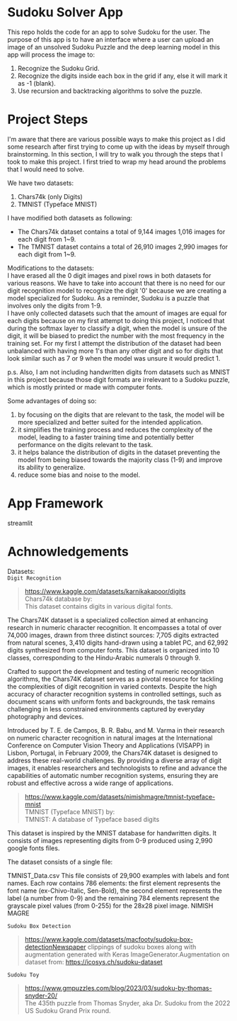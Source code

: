 # Sudoku Solver App

This repo holds the code for an app to solve Sudoku for the user.
The purpose of this app is to have an interface where a user can upload an image of an unsolved Sudoku Puzzle and the deep learning model in this app will process the image to:  
1. Recognize the Sudoku Grid.  
2. Recognize the digits inside each box in the grid if any, else it will mark it as -1 (blank).  
3. Use recursion and backtracking algorithms to solve the puzzle.  

# Project Steps

I'm aware that there are various possible ways to make this project as I did some research after first trying to come up with the ideas by myself through brainstorming. In this section, I will try to walk you through the steps that I took to make this project. I first tried to wrap my head around the problems that I would need to solve.

We have two datasets:
1. Chars74k (only Digits)
2. TMNIST (Typeface MNIST)

I have modified both datasets as following:  
- The Chars74k dataset contains a total of 9,144 images 1,016 images for each digit from 1~9.
- The TMNIST dataset contains a total of 26,910 images 2,990 images for each digit from 1~9.

Modifications to the datasets:  
I have erased all the 0 digit images and pixel rows in both datasets for various reasons. We have to take into account that there is no need for our digit recognition model to recognize the digit '0' because we are creating a model specialized for Sudoku. As a reminder, Sudoku is a puzzle that involves only the digits from 1-9.  
I have only collected datasets such that the amount of images are equal for each digits because on my first attempt to doing this project, I noticed that during the softmax layer to classify a digit, when the model is unsure of the digit, it will be biased to predict the number with the most frequency in the training set. For my first I attempt the distribution of the dataset had been unbalanced with having more 1's than any other digit and so for digits that look similar such as 7 or 9 when the model was unsure it would predict 1.

p.s. Also, I am not including handwritten digits from datasets such as MNIST in this project because those digit formats are irrelevant to a Sudoku puzzle, which is mostly printed or made with computer fonts.

Some advantages of doing so:
1. by focusing on the digits that are relevant to the task, the model will be more specialized and better suited for the intended application.
2. it simplifies the training process and reduces the complexity of the model, leading to a faster training time and potentially better performance on the digits relevant to the task.
3. it helps balance the distribution of digits in the dataset preventing the model from being biased towards the majority class (1-9) and improve its ability to generalize.
4. reduce some bias and noise to the model.


# App Framework
streamlit

# Achnowledgements
Datasets:  
`Digit Recognition`  
> https://www.kaggle.com/datasets/karnikakapoor/digits  
Chars74k database by:  
This dataset contains digits in various digital fonts.

The Chars74K dataset is a specialized collection aimed at enhancing research in numeric character recognition. It encompasses a total of over 74,000 images, drawn from three distinct sources: 7,705 digits extracted from natural scenes, 3,410 digits hand-drawn using a tablet PC, and 62,992 digits synthesized from computer fonts. This dataset is organized into 10 classes, corresponding to the Hindu-Arabic numerals 0 through 9.

Crafted to support the development and testing of numeric recognition algorithms, the Chars74K dataset serves as a pivotal resource for tackling the complexities of digit recognition in varied contexts. Despite the high accuracy of character recognition systems in controlled settings, such as document scans with uniform fonts and backgrounds, the task remains challenging in less constrained environments captured by everyday photography and devices.

Introduced by T. E. de Campos, B. R. Babu, and M. Varma in their research on numeric character recognition in natural images at the International Conference on Computer Vision Theory and Applications (VISAPP) in Lisbon, Portugal, in February 2009, the Chars74K dataset is designed to address these real-world challenges. By providing a diverse array of digit images, it enables researchers and technologists to refine and advance the capabilities of automatic number recognition systems, ensuring they are robust and effective across a wide range of applications.  

>https://www.kaggle.com/datasets/nimishmagre/tmnist-typeface-mnist  
TMNIST (Typeface MNIST) by:  
TMNIST: A database of Typeface based digits

This dataset is inspired by the MNIST database for handwritten digits. It consists of images representing digits from 0-9 produced using 2,990 google fonts files.

The dataset consists of a single file:

TMNIST_Data.csv
This file consists of 29,900 examples with labels and font names. Each row contains 786 elements: the first element represents the font name (ex-Chivo-Italic, Sen-Bold), the second element represents the label (a number from 0-9) and the remaining 784 elements represent the grayscale pixel values (from 0-255) for the 28x28 pixel image.
NIMISH MAGRE

`Sudoku Box Detection`
> https://www.kaggle.com/datasets/macfooty/sudoku-box-detectionNewspaper clippings of sudoku boxes along with augmentation generated with Keras ImageGenerator.Augmentation on dataset from: https://icosys.ch/sudoku-dataset

`Sudoku Toy`  
> https://www.gmpuzzles.com/blog/2023/03/sudoku-by-thomas-snyder-20/  
The 435th puzzle from Thomas Snyder, aka Dr. Sudoku from the 2022 US Sudoku Grand Prix round.  